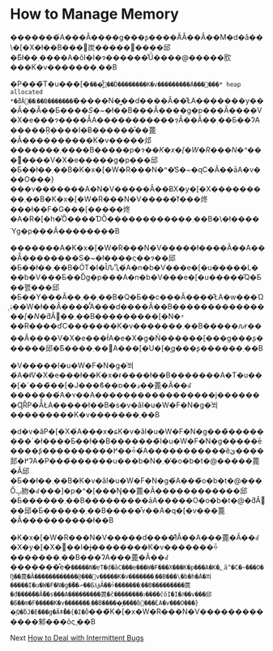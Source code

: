 # How to Manage Memory
[//]: # (Version:1.0.0)
�������́A���Ȃ����g���ʂ����Ă͂Ȃ��Ȃ��M�d�ȃ��\�[�X�ł��B���΂炭�����𖳎����邱�Ƃ͂ł��܂����A�ŏI�I�ɂ̓������̊Ǘ����@�����肷���K�v�������܂��B

�P���̃T�u���[�`���͈̔͂𒴂��Ď��������K�v�������̈��́A���΂���* heap allocated *�ƌĂ΂��܂��B�������̃`�����N�͖��ɗ����Ȃ��̂ŁA�������y���Ă��Ȃ��Ƃ���*�S�~*�ł��B���Ȃ����g�p���Ă����V�X�e���ɂ����ẮA�����������݂ɂȂ��Ă��܂��Ƃ��ɁA�����Ŗ����I�Ƀ������̊��蓖�Ă����������K�v�����邩�������܂����B�����p�ɂ�*�K�x�[�W�R���N�^*���񋟂����V�X�e�����g�p���邱�Ƃ��ł��܂��B�K�x�[�W�R���N�^�̓S�~�ɋC�Â��āA�v���O���}���v�������A�N�V�����Ȃ��ɃX�y�[�X���������܂��B�K�x�[�W�R���N�V�����͑f���炵���ł��F�G���[�����炵�A�R�[�h�̊Ȍ����ƊȌ������������܂��B�\�ł����Ύg�p���Ă��������B

�������A�K�x�[�W�R���N�V�����ł����Ă��A���ׂẴ��������S�~�ł����ς��ɂ��邱�Ƃ��ł��܂��B�ÓT�I�ȊԈႢ�́A�n�b�V���e�[�u�����L���b�V���Ƃ��Ďg�p���A�n�b�V���e�[�u�����̎Q�Ƃ��폜���邱�Ƃ��Y���Ă��܂��܂��B�Q�Ƃ��c���Ă����̂ŁA�w���Ώۂ͎��W�ł��Ȃ����̂́A���ɗ����Ȃ��B������*���������[�N*�ƌĂ΂��܂��B���������[�N�𑁊��Ɍ����ďC�������K�v�������܂��B�����ԉғ����Ă����V�X�e���ł́A�e�X�g�Ń������[���g���ʂ������邱�Ƃ͂����܂��񂪁A���[�U�[�͎g���ʂ������܂��B

�V�����I�u�W�F�N�g�̍쐬�́A�ǂ̃V�X�e���ł��K�x�ɍ����ł��B�������A�T�u���[�`���̃��[�J���ϐ��ɒ��ڊ��蓖�Ă��ꂽ�������́A�ʏ��A�����������������j�������ɊȒP�Ȃ̂ŁA�����ł��B�s�v�ȃI�u�W�F�N�g�̍쐬���������K�v�������܂��B

�d�v�ȃP�[�X�́A���x�ɕK�v�ȃI�u�W�F�N�g���̏��������`�ł����Ƃ��ł��B�������̃I�u�W�F�N�g�����ׂē����ʂ̃����������߂��ꍇ�́A�����������ׂĕێ����邽�߂ɁA�P���̃������u���b�N�܂��̓o�b�t�@�����蓖�Ă邱�Ƃ��ł��܂��B�K�v�ȃI�u�W�F�N�g�́A���̃o�b�t�@���Őݒ肳�ꂽ���]�p�^�[���Ŋ��蓖�Ă������������邱�Ƃ������܂��B���������āA�����O�o�b�t�@�ƌĂ΂��邱�Ƃ������܂��B�����͒ʏ��A�q�[�v���蓖�Ă����������ł��B

�K�x�[�W�R���N�V�����ɗ����̂ł͂Ȃ��A���蓖�Ă��ꂽ�X�y�[�X�𖾎��I�ɉ��������K�v�������ꍇ�������܂��B���ɁA���蓖�Ă��ꂽ�������̊e�`�����N�ɐT�d�ȃC���e���W�F���X���K�p���A�K�؂ȃ^�C�~���O�Ŋ��蓖�Ă������������@���݌v�����K�v�������܂��B���\�b�h�́A�쐬�����I�u�W�F�N�g�̎��ނ��ƂɈقȂ��ꍇ�������܂��B���������蓖�đ����̂��ׂĂ̎��s���A���������蓖�ĉ��������ɂ����čŏI�I�Ɉ��v���邱�Ƃ��m�F�����K�v�������܂��B�����͔����ɓ���̂ŁA�v���O���}�͎Q�ƃJ�E���g�Ȃǂ̊��{�I�Ȍ`���̃K�[�x�W�R���N�V�������������邾���ōς݂܂��B

Next [How to Deal with Intermittent Bugs](10-How%20to%20Deal%20with%20Intermittent%20Bugs.md)
